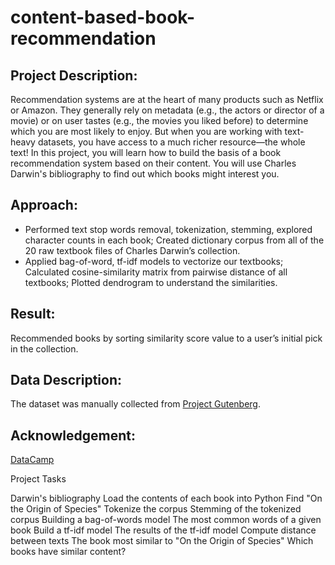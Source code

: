 # content-based-book-recommendation

## Project Description:

Recommendation systems are at the heart of many products such as Netflix or Amazon. They generally rely on metadata (e.g., the actors or director of a movie) or on user tastes (e.g., the movies you liked before) to determine which you are most likely to enjoy. But when you are working with text-heavy datasets, you have access to a much richer resource—the whole text! In this project, you will learn how to build the basis of a book recommendation system based on their content. You will use Charles Darwin's bibliography to find out which books might interest you.

## Approach:

- Performed text stop words removal, tokenization, stemming, explored character counts in each book; Created dictionary corpus from all of the 20 raw textbook files of Charles Darwin’s collection. 
- Applied bag-of-word, tf-idf models to vectorize our textbooks; Calculated cosine-similarity matrix from pairwise distance of all textbooks; Plotted dendrogram to understand the similarities. 

## Result:

Recommended books by sorting similarity score value to a user’s initial pick in the collection.  

## Data Description:

The dataset was manually collected from [Project Gutenberg](https://www.gutenberg.org).

## Acknowledgement:

[DataCamp](https://www.datacamp.com/projects/607)

Project Tasks

Darwin's bibliography
Load the contents of each book into Python
Find "On the Origin of Species"
Tokenize the corpus
Stemming of the tokenized corpus
Building a bag-of-words model
The most common words of a given book
Build a tf-idf model
The results of the tf-idf model
Compute distance between texts
The book most similar to "On the Origin of Species"
Which books have similar content?
